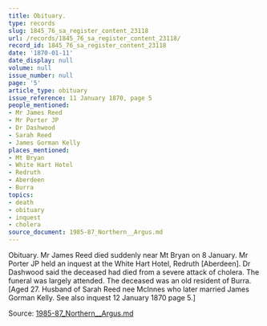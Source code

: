 ```yaml
---
title: Obituary.
type: records
slug: 1845_76_sa_register_content_23118
url: /records/1845_76_sa_register_content_23118/
record_id: 1845_76_sa_register_content_23118
date: '1870-01-11'
date_display: null
volume: null
issue_number: null
page: '5'
article_type: obituary
issue_reference: 11 January 1870, page 5
people_mentioned:
- Mr James Reed
- Mr Porter JP
- Dr Dashwood
- Sarah Reed
- James Gorman Kelly
places_mentioned:
- Mt Bryan
- White Hart Hotel
- Redruth
- Aberdeen
- Burra
topics:
- death
- obituary
- inquest
- cholera
source_document: 1985-87_Northern__Argus.md
---
```


Obituary.  Mr James Reed died suddenly near Mt Bryan on 8 January.  Mr Porter JP held an inquest at the White Hart Hotel, Redruth [Aberdeen].  Dr Dashwood said the deceased had died from a severe attack of cholera.  The funeral  was largely attended.  The deceased was an old resident of Burra.  [Aged 27.  Husband of Sarah Reed nee McInnes who later married James Gorman Kelly.  See also inquest 12 January 1870 page 5.]

Source: [1985-87_Northern__Argus.md](/downloads/markdown/1985-87_Northern__Argus.md)
